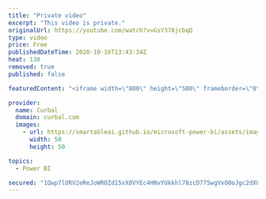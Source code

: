 ```yaml
---
title: "Private video"
excerpt: "This video is private."
originalUrl: https://youtube.com/watch?v=GsY378jcbqQ
type: video
price: Free
publishedDateTime: 2020-10-16T13:43:34Z
heat: 130
removed: true
published: false

featuredContent: "<iframe width=\"800\" height=\"500\" frameborder=\"0\" src=\"https://www.youtube.com/embed/GsY378jcbqQ\" allow=\"accelerometer; autoplay; encrypted-media; gyroscope; picture-in-picture\" allowfullscreen></iframe>"

provider:
  name: Curbal
  domain: curbal.com
  images:
    - url: https://smartableai.github.io/microsoft-power-bi/assets/images/organizations/curbal.com-50x50.jpg
      width: 50
      height: 50

topics:
  - Power BI

secured: "1Qwp7lORV2eReJoWROZd15xX0VYEc4HNvYUkkhl78zcD775wgVxO0oJgc2dX8yIoKdhyzenWS+vCkxkroC04Vvd4dNzg+XMWVcV+w93P1mMUMg0kZeB9uAVbwPOobO3phxHtPRvz809Z8gSLC2BvehDdMDhzXaaOGAqAC244VAEjL+GlxG6TUQwpLdEtadgPyPeyM2RVfhn+fEYZxSCDniKB4iN8aj1/PEMjNVfO4yKH3k4/PnYEh7el7BSplWv17GPTl4rWWYWqViU6z3KASpF8ZNWb6C7uRYEq8p4DWELXHCw4R/J4zW8yEvlTOKCdBgYQqbwVVlYXCir6Ia9NpCmVmY9C38DqAAk1YlDNRfU=;jsSI8hGgWPlcztcbTlCOqA=="
---
```


